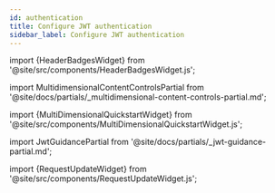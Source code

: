 ```yaml
---
id: authentication
title: Configure JWT authentication
sidebar_label: Configure JWT authentication
---
```


import {HeaderBadgesWidget} from '@site/src/components/HeaderBadgesWidget.js';

<HeaderBadgesWidget />

import MultidimensionalContentControlsPartial from '@site/docs/partials/_multidimensional-content-controls-partial.md';

<MultidimensionalContentControlsPartial />

import {MultiDimensionalQuickstartWidget} from '@site/src/components/MultiDimensionalQuickstartWidget.js';

<MultiDimensionalQuickstartWidget />

<div class='jwt-guide'>

import JwtGuidancePartial from '@site/docs/partials/_jwt-guidance-partial.md';

<JwtGuidancePartial />

</div>

import {RequestUpdateWidget} from '@site/src/components/RequestUpdateWidget.js';

<RequestUpdateWidget />
